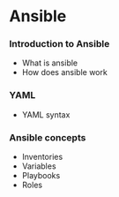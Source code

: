 # Ansible

### Introduction to Ansible
- What is ansible
- How does ansible work

### YAML
- YAML syntax

### Ansible concepts
- Inventories
- Variables
- Playbooks
- Roles

